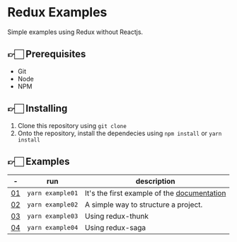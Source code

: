 # Redux Examples

Simple examples using Redux without Reactjs.

## 👉🏻 Prerequisites

* Git
* Node
* NPM

## 👉🏻 Installing

1. Clone this repository using `git clone`
2. Onto the repository, install the dependecies using `npm install` or `yarn install`


## 👉🏻 Examples


| - | run              | description                                       |
| --|------------------|---------------------------------------------------|
| [01](https://github.com/ricardocanelas/redux-examples/tree/master/examples/01) | `yarn example01` | It's the first example of the [documentation](https://github.com/reduxjs/redux) |
| [02](https://github.com/ricardocanelas/redux-examples/tree/master/examples/02) | `yarn example02` | A simple way to structure a project. |
| [03](https://github.com/ricardocanelas/redux-examples/tree/master/examples/03) | `yarn example03` | Using redux-thunk |
| [04](https://github.com/ricardocanelas/redux-examples/tree/master/examples/04) | `yarn example04` | Using redux-saga |
